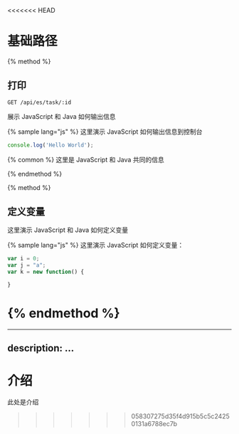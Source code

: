 <<<<<<< HEAD
# 基础路径



{% method %}
## 打印
```
GET /api/es/task/:id
```
展示 JavaScript 和 Java 如何输出信息

{% sample lang="js" %}
这里演示 JavaScript 如何输出信息到控制台

```js
console.log('Hello World');
```

{% common %}
这里是 JavaScript 和 Java 共同的信息

{% endmethod %}


{% method %}
## 定义变量

这里演示 JavaScript 和 Java 如何定义变量

{% sample lang="js" %}
这里演示 JavaScript 如何定义变量：

```js
var i = 0;
var j = "a";
var k = new function() {

}
```

{% endmethod %}
=======
---
description: ...
---

# 介绍

此处是介绍

>>>>>>> 058307275d35f4d915b5c5c24250131a6788ec7b
